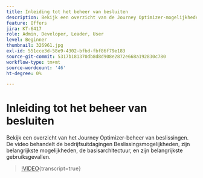 ```yaml
---
title: Inleiding tot het beheer van besluiten
description: Bekijk een overzicht van de Journey Optimizer-mogelijkheden voor Beslissingsbeheer.
feature: Offers
jira: KT-6417
role: Admin, Developer, Leader, User
level: Beginner
thumbnail: 326961.jpg
exl-id: 551cce3d-58e9-4302-bfbd-fbf86f79e183
source-git-commit: 5317b181370db8d8d908e2872e668a192830c780
workflow-type: tm+mt
source-wordcount: '46'
ht-degree: 0%

---
```


# Inleiding tot het beheer van besluiten

Bekijk een overzicht van het Journey Optimizer-beheer van beslissingen. De video behandelt de bedrijfsuitdagingen Beslissingsmogelijkheden, zijn belangrijkste mogelijkheden, de basisarchitectuur, en zijn belangrijkste gebruiksgevallen.

>[!VIDEO](https://video.tv.adobe.com/v/326961?quality=12&learn=on){transcript=true}



